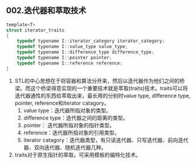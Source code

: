 ## **002.迭代器和萃取技术**

``` C
template<T>
struct iterator_traits
{
    typedef typename I::iterator_category iterator_category;
    typedef typename I::value_type value_type;
    typedef typename I::difference_type difference_type;
    typedef typename I::pointer pointer;
    typedef typename I::reference reference;
}
```
1. STL的中心思想在于将容器和算法分开来，然后以迭代器作为他们之间的桥梁。而这个桥梁得意实现的一个重要技术就是萃取(traits)技术。traits可以将迭代器通性的东西给萃取出来，最长用的分别时value type, difference type, pointer, reference和iterator catagory。
    1. value type：迭代器所指对象的类型。
    2. difference type：迭代器之间的距离的类型。
    3. pointer： 迭代器所指对象的指针类型。
    4. reference：迭代器所指对象的引用类型。
    5. iterator catagory：迭代器类型，有只读迭代器、只写迭代器、前向迭代器、双向迭代器、随机迭代器几种。
2. traits对于原生指针的萃取，可采用模板的偏特化技术。